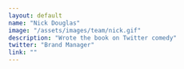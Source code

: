 ```yaml
---
layout: default
name: "Nick Douglas"
image: "/assets/images/team/nick.gif"
description: "Wrote the book on Twitter comedy"
twitter: "Brand Manager"
link: ""
---
```

